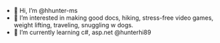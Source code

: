 - 👋 Hi, I’m @hhunter-ms
- 👀 I’m interested in making good docs, hiking, stress-free video games, weight lifting, traveling, snuggling w dogs.
- 🌱 I’m currently learning c#, asp.net @hunterhi89


<!---
hhunter-ms/hhunter-ms is a ✨ special ✨ repository because its `README.md` (this file) appears on your GitHub profile.
You can click the Preview link to take a look at your changes.
--->
